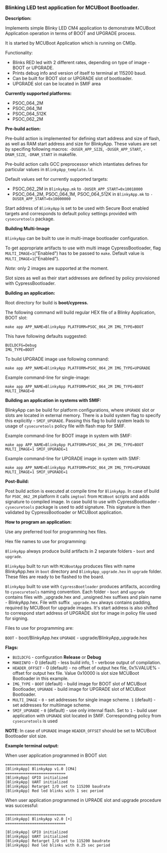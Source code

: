 ### Blinking LED test application for MCUBoot Bootloader.

**Description:**

Implements simple Blinky LED CM4 application to demonstrate MCUBoot Application operation in terms of BOOT and UPGRADE process.

It is started by MCUBoot Application which is running on CM0p.

Functionality:

* Blinks RED led with 2 different rates, depending on type of image - BOOT or UPGRADE.
* Prints debug info and version of itself to terminal at 115200 baud.
* Can be built for BOOT slot or UPGRADE slot of bootloader.
* UPGRADE slot can be located in SMIF area

**Currently supported platforms:**

* PSOC_064_2M
* PSOC_064_1M
* PSOC_064_512K
* PSOC_062_2M

**Pre-build action:**

Pre-build action is implemented for defining start address and size of flash, as well as RAM start address and size for BlinkyApp. 
These values are set by specifing following macros: `-DUSER_APP_SIZE`, `-DUSER_APP_START`, `-DRAM_SIZE`, `-DRAM_START` in makefile.

Pre-build action calls GCC preprocessor which intantiates defines for particular values in `BlinkyApp_template.ld`. 

Default values set for currently supported targets:
* PSOC_062_2M in `BlinkyApp.mk` to `-DUSER_APP_START=0x10018000`
* PSOC_064_2M, PSOC_064_1M, PSOC_064_512K in `BlinkyApp.mk` to `-DUSER_APP_START=0x10000000`

Start address of `BlinkyApp` is set to be used with Secure Boot enabled targets and corresponds to default policy settings provided with `cysecuretools` package.

**Building Multi-Image**

`BlinkyApp` can be built to use in multi-image bootloader configuration.

To get appropriate artifacts to use with multi image CypressBootloader, flag `MULTI_IMAGE=1`("Enabled") has to be passed to `make`. Default value is `MULTI_IMAGE=1`("Enabled").

*Note:* only 2 images are supported at the moment.

Slot sizes as well as their start addresses are defined by policy provisioned with CypressBootloader.

**Building an application:**

Root directory for build is **boot/cypress.**

The following command will build regular HEX file of a Blinky Application, BOOT slot:

    make app APP_NAME=BlinkyApp PLATFORM=PSOC_064_2M IMG_TYPE=BOOT

This have following defaults suggested:

    BUILDCFG=Debug
    IMG_TYPE=BOOT

To build UPGRADE image use following command:

    make app APP_NAME=BlinkyApp PLATFORM=PSOC_064_2M IMG_TYPE=UPGRADE
    
Example command-line for single-image:

    make app APP_NAME=BlinkyApp PLATFORM=PSOC_064_2M IMG_TYPE=BOOT MULTI_IMAGE=0

**Building an application in systems with SMIF:**

BlinkyApp can be build for platform configurations, where `UPGRADE` slot or slots are located in external memory. There is a build system flag to specify this explicitly - `SMIF_UPGRADE`. Passing this flag to build system leads to usage of `cysecuretools` policy file with flash map for SMIF. 

Example command-line for BOOT image in system with SMIF:

    make app APP_NAME=BlinkyApp PLATFORM=PSOC_064_2M IMG_TYPE=BOOT MULTI_IMAGE=1 SMIF_UPGRADE=1

Example command-line for UPGRADE image in system with SMIF:

    make app APP_NAME=BlinkyApp PLATFORM=PSOC_064_2M IMG_TYPE=UPGRADE MULTI_IMAGE=1 SMIF_UPGRADE=1

**Post-Build:**

Post build action is executed at compile time for `BlinkyApp`. In case of build for `PSOC_062_2M` platform it calls `imgtool` from `MCUBoot` scripts and adds signature to compiled image. In case build to use with CypressBootloader - `cysecuretools` package is used to add signature. This signature is then validated by CypressBootloader or MCUBoot application.

**How to program an application:**

Use any preferred tool for programming hex files.

Hex file names to use for programming:

`BlinkyApp` always produce build artifacts in 2 separate folders - `boot` and `upgrade`.

`BlinkyApp` built to run with `MCUBootApp` produces files with name BlinkyApp.hex in `boot` directory and `BlinkyApp_upgrade.hex` in `upgrade` folder. These files are ready to be flashed to the board.

`BlinkyApp` built to use with `CypressBootloader` produces artifacts, according to `cysecuretools` naming convention. Each folder - `boot` and `upgrade` contains files with _upgrade.hex and _unsigned.hex suffixes and plain name - BlinkyApp.hex. File with suffix `_upgrade.hex` always contains padding, required by MCUBoot for upgrade images. It's start address is also shifted to correspond start address of UPGRADE slot for image in policy file used for signing.

Files to use for programming are:

`BOOT` - boot/BlinkyApp.hex
`UPGRADE` - upgrade/BlinkyApp_upgrade.hex

**Flags:**
- `BUILDCFG` - configuration **Release** or **Debug**
- `MAKEINFO` - 0 (default) - less build info, 1 - verbose output of compilation.
- `HEADER_OFFSET` - 0 (default) - no offset of output hex file, 0x%VALUE% - offset for output hex file. Value 0x10000 is slot size MCUBoot Bootloader in this example.
- `IMG_TYPE` - `BOOT` (default) - build image for BOOT slot of MCUBoot Bootloader, `UPGRADE` - build image for UPGRADE slot of MCUBoot Bootloader.
- `MULTI_IMAGE` - `0` - set addresses for single image scheme. `1` (default) - set addresses for multiimage scheme.
- `SMIF_UPGRADE` - `0` (default) - use only internal flash. Set to `1` - build user application with `UPGRADE` slot located in SMIF. Corresponding policy from `cysecuretools` is used

**NOTE**: In case of `UPGRADE` image `HEADER_OFFSET` should be set to MCUBoot Bootloader slot size.

**Example terminal output:**

When user application programmed in BOOT slot:

    ===========================
    [BlinkyApp] BlinkyApp v1.0 [CM4]
    ===========================
    [BlinkyApp] GPIO initialized
    [BlinkyApp] UART initialized
    [BlinkyApp] Retarget I/O set to 115200 baudrate
    [BlinkyApp] Red led blinks with 1 sec period

When user application programmed in UPRADE slot and upgrade procedure was successful:

    ===========================
    [BlinkyApp] BlinkyApp v2.0 [+]
    ===========================

    [BlinkyApp] GPIO initialized
    [BlinkyApp] UART initialized
    [BlinkyApp] Retarget I/O set to 115200 baudrate
    [BlinkyApp] Red led blinks with 0.25 sec period
